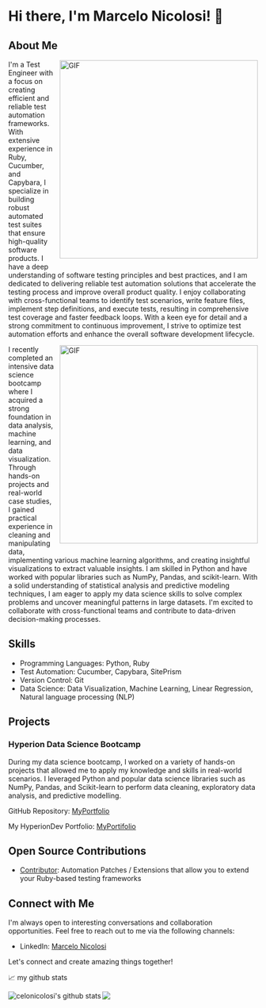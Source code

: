 # Hi there, I'm Marcelo Nicolosi! 👋

## About Me

<img align="right" alt="GIF" src="https://maliktester.files.wordpress.com/2021/10/hiring-manager-quantumhunts.gif" width="400px" style="margin: 0px 0px 10px 10px"/>

I'm a Test Engineer with a focus on creating efficient and reliable test automation frameworks. With extensive experience in Ruby, Cucumber, and Capybara, I specialize in building robust automated test suites that ensure high-quality software products. I have a deep understanding of software testing principles and best practices, and I am dedicated to delivering reliable test automation solutions that accelerate the testing process and improve overall product quality. I enjoy collaborating with cross-functional teams to identify test scenarios, write feature files, implement step definitions, and execute tests, resulting in comprehensive test coverage and faster feedback loops. With a keen eye for detail and a strong commitment to continuous improvement, I strive to optimize test automation efforts and enhance the overall software development lifecycle.
<br clear="right"/>

<img align="right" alt="GIF" src="https://miro.medium.com/v2/resize:fit:1400/1*Owa2rsDG6Rwv1IM_RdsL3A.gif" width="400px" style="margin:0px 0px 10px 10px"/>
I recently completed an intensive data science bootcamp where I acquired a strong foundation in data analysis, machine learning, and data visualization. Through hands-on projects and real-world case studies, I gained practical experience in cleaning and manipulating data, implementing various machine learning algorithms, and creating insightful visualizations to extract valuable insights. I am skilled in Python and have worked with popular libraries such as NumPy, Pandas, and scikit-learn. With a solid understanding of statistical analysis and predictive modeling techniques, I am eager to apply my data science skills to solve complex problems and uncover meaningful patterns in large datasets. I'm excited to collaborate with cross-functional teams and contribute to data-driven decision-making processes.
<br clear="right"/>


## Skills

- Programming Languages: Python, Ruby
- Test Automation: Cucumber, Capybara, SitePrism
- Version Control: Git
- Data Science: Data Visualization, Machine Learning, Linear Regression, Natural language processing (NLP)


## Projects

### Hyperion Data Science Bootcamp

During my data science bootcamp, I worked on a variety of hands-on projects that allowed me to apply my knowledge and skills in real-world scenarios. I leveraged Python and popular data science libraries such as NumPy, Pandas, and Scikit-learn to perform data cleaning, exploratory data analysis, and predictive modelling.

GitHub Repository: [MyPortfolio](https://github.com/celonicolosi/hyperion_bootcamp_data_science)

My HyperionDev Portfolio: [MyPortifolio](https://www.hyperiondev.com/portfolio/116969)


## Open Source Contributions

- [Contributor](https://github.com/site-prism/automation_helpers): Automation Patches / Extensions that allow you to extend your Ruby-based testing frameworks


## Connect with Me

I'm always open to interesting conversations and collaboration opportunities. Feel free to reach out to me via the following channels:

- LinkedIn: [Marcelo Nicolosi](https://www.linkedin.com/in/marcelonicolosi/)

Let's connect and create amazing things together!

📈 my github stats

<img align="left" src="https://github-readme-stats.vercel.app/api?username=celonicolosi&show_icons=true&include_all_commits=true&theme=nightowl" alt="celonicolosi's github stats" />
<img align="center" src="https://github-readme-stats.vercel.app/api/top-langs/?username=celonicolosi&layout=compact&theme=nightowl" />